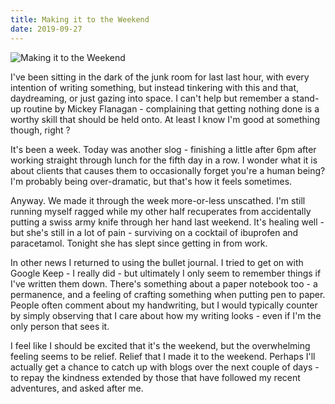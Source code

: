 ```yaml
---
title: Making it to the Weekend
date: 2019-09-27
---
```


![Making it to the Weekend](https://source.unsplash.com/9ZQzrLWV52M/1600x900)

I've been sitting in the dark of the junk room for last last hour, with every intention of writing something, but instead tinkering with this and that, daydreaming, or just gazing into space. I can't help but remember a stand-up routine by Mickey Flanagan - complaining that getting nothing done is a worthy skill that should be held onto. At least I know I'm good at something though, right ?

It's been a week. Today was another slog - finishing a little after 6pm after working straight through lunch for the fifth day in a row. I wonder what it is about clients that causes them to occasionally forget you're a human being? I'm probably being over-dramatic, but that's how it feels sometimes.

Anyway. We made it through the week more-or-less unscathed. I'm still running myself ragged while my other half recuperates from accidentally putting a swiss army knife through her hand last weekend. It's healing well - but she's still in a lot of pain - surviving on a cocktail of ibuprofen and paracetamol. Tonight she has slept since getting in from work.

In other news I returned to using the bullet journal. I tried to get on with Google Keep - I really did - but ultimately I only seem to remember things if I've written them down. There's something about a paper notebook too - a permanence, and a feeling of crafting something when putting pen to paper. People often comment about my handwriting, but I would typically counter by simply observing that I care about how my writing looks - even if I'm the only person that sees it.

I feel like I should be excited that it's the weekend, but the overwhelming feeling seems to be relief. Relief that I made it to the weekend. Perhaps I'll actually get a chance to catch up with blogs over the next couple of days - to repay the kindness extended by those that have followed my recent adventures, and asked after me.